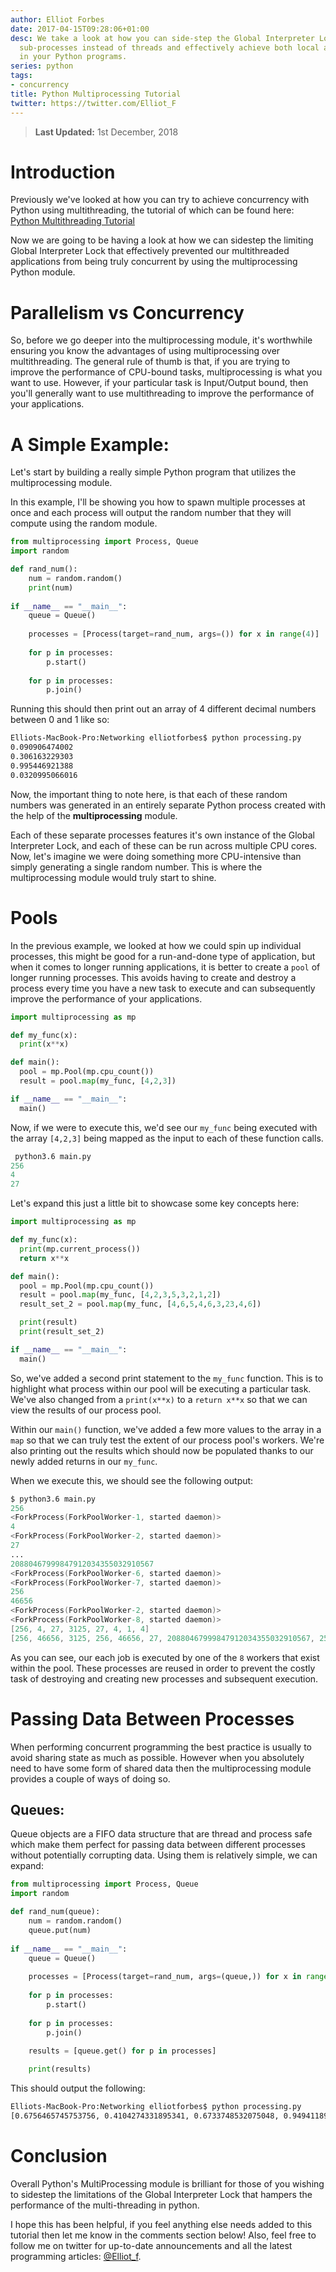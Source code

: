 ```yaml
---
author: Elliot Forbes
date: 2017-04-15T09:28:06+01:00
desc: We take a look at how you can side-step the Global Interpreter Lock by using
  sub-processes instead of threads and effectively achieve both local and remote concurrency
  in your Python programs.
series: python
tags:
- concurrency
title: Python Multiprocessing Tutorial
twitter: https://twitter.com/Elliot_F
---
```


> **Last Updated:** 1st December, 2018

# Introduction

Previously we've looked at how you can try to achieve concurrency with Python using multithreading, the tutorial of which can be found here: [Python Multithreading Tutorial](/python/python-multithreading-tutorial/)

Now we are going to be having a look at how we can sidestep the limiting Global Interpreter Lock that effectively prevented our multithreaded applications from being truly concurrent by using the multiprocessing Python module. 

# Parallelism vs Concurrency

So, before we go deeper into the multiprocessing module, it's worthwhile ensuring you know the advantages of using multiprocessing over multithreading. The general rule of thumb is that, if you are trying to improve the performance of CPU-bound tasks, multiprocessing is what you want to use. However, if your particular task is Input/Output bound, then you'll generally want to use multithreading to improve the performance of your applications.

# A Simple Example:

Let's start by building a really simple Python program that utilizes the multiprocessing module. 

In this example, I'll be showing you how to spawn multiple processes at once and each process will output the random number that they will compute using the random module.

```python
from multiprocessing import Process, Queue
import random

def rand_num():
    num = random.random()
    print(num)
    
if __name__ == "__main__":
    queue = Queue()
    
    processes = [Process(target=rand_num, args=()) for x in range(4)]
    
    for p in processes:
        p.start()
        
    for p in processes:
        p.join()
```

Running this should then print out an array of 4 different decimal numbers between 0 and 1 like so:

```bash
Elliots-MacBook-Pro:Networking elliotforbes$ python processing.py
0.090906474002
0.306163229303
0.995446921388
0.0320995066016
```

Now, the important thing to note here, is that each of these random numbers was generated in an entirely separate Python process created with the help of the **multiprocessing** module. 

Each of these separate processes features it's own instance of the Global Interpreter Lock, and each of these can be run across multiple CPU cores. Now, let's imagine we were doing something more CPU-intensive than simply generating a single random number. This is where the multiprocessing module would truly start to shine.

# Pools

In the previous example, we looked at how we could spin up individual processes, this might be good for a run-and-done type of application, but when it comes to longer running applications, it is better to create a `pool` of longer running processes. This avoids having to create and destroy a process every time you have a new task to execute and can subsequently improve the performance of your applications.

```py
import multiprocessing as mp

def my_func(x):
  print(x**x)

def main():
  pool = mp.Pool(mp.cpu_count())
  result = pool.map(my_func, [4,2,3])

if __name__ == "__main__":
  main()
```

Now, if we were to execute this, we'd see our `my_func` being executed with the array `[4,2,3]` being mapped as the input to each of these function calls. 

```s
 python3.6 main.py
256
4
27
```

Let's expand this just a little bit to showcase some key concepts here:


```py
import multiprocessing as mp

def my_func(x):
  print(mp.current_process())
  return x**x

def main():
  pool = mp.Pool(mp.cpu_count())
  result = pool.map(my_func, [4,2,3,5,3,2,1,2])
  result_set_2 = pool.map(my_func, [4,6,5,4,6,3,23,4,6])

  print(result)
  print(result_set_2)

if __name__ == "__main__":
  main()
```

So, we've added a second print statement to the `my_func` function. This is to highlight what process within our pool will be executing a particular task. We've also changed from a `print(x**x)` to a `return x**x` so that we can view the results of our process pool. 

Within our `main()` function, we've added a few more values to the array in a `map` so that we can truly test the extent of our process pool's workers. We're also printing out the results which should now be populated thanks to our newly added returns in our `my_func`.

When we execute this, we should see the following output:

```s
$ python3.6 main.py
256
<ForkProcess(ForkPoolWorker-1, started daemon)>
4
<ForkProcess(ForkPoolWorker-2, started daemon)>
27
...
20880467999847912034355032910567
<ForkProcess(ForkPoolWorker-6, started daemon)>
<ForkProcess(ForkPoolWorker-7, started daemon)>
256
46656
<ForkProcess(ForkPoolWorker-2, started daemon)>
<ForkProcess(ForkPoolWorker-8, started daemon)>
[256, 4, 27, 3125, 27, 4, 1, 4]
[256, 46656, 3125, 256, 46656, 27, 20880467999847912034355032910567, 256, 46656]
```

As you can see, our each job is executed by one of the `8` workers that exist within the pool. These processes are reused in order to prevent the costly task of destroying and creating new processes and subsequent execution. 

# Passing Data Between Processes

When performing concurrent programming the best practice is usually to avoid sharing state as much as possible. However when you absolutely need to have some form of shared data then the multiprocessing module provides a couple of ways of doing so. 

## Queues:

Queue objects are a FIFO data structure that are thread and process safe which make them perfect for passing data between different processes without potentially corrupting data. Using them is relatively simple, we can expand:

```python
from multiprocessing import Process, Queue
import random

def rand_num(queue):
    num = random.random()
    queue.put(num)
    
if __name__ == "__main__":
    queue = Queue()
    
    processes = [Process(target=rand_num, args=(queue,)) for x in range(4)]
    
    for p in processes:
        p.start()
        
    for p in processes:
        p.join()
    
    results = [queue.get() for p in processes]

    print(results)
```

This should output the following:

```bash
Elliots-MacBook-Pro:Networking elliotforbes$ python processing.py
[0.6756465745753756, 0.4104274331895341, 0.6733748532075048, 0.9494118991646461]
```

# Conclusion

Overall Python's MultiProcessing module is brilliant for those of you wishing to sidestep the limitations of the Global Interpreter Lock that hampers the performance of the multi-threading in python. 

I hope this has been helpful, if you feel anything else needs added to this tutorial then let me know in the comments section below! Also, feel free to follow me on twitter for up-to-date announcements and all the latest programming articles: [@Elliot_f](https://twitter.com/elliot_f).

